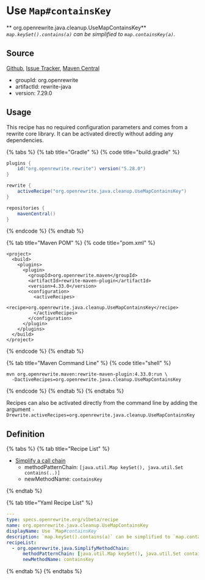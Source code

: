 # Use `Map#containsKey`

** org.openrewrite.java.cleanup.UseMapContainsKey**
_`map.keySet().contains(a)` can be simplified to `map.containsKey(a)`._

## Source

[Github](https://github.com/openrewrite/rewrite), [Issue Tracker](https://github.com/openrewrite/rewrite/issues), [Maven Central](https://search.maven.org/artifact/org.openrewrite/rewrite-java/7.29.0/jar)

* groupId: org.openrewrite
* artifactId: rewrite-java
* version: 7.29.0


## Usage

This recipe has no required configuration parameters and comes from a rewrite core library. It can be activated directly without adding any dependencies.

{% tabs %}
{% tab title="Gradle" %}
{% code title="build.gradle" %}
```groovy
plugins {
    id("org.openrewrite.rewrite") version("5.28.0")
}

rewrite {
    activeRecipe("org.openrewrite.java.cleanup.UseMapContainsKey")
}

repositories {
    mavenCentral()
}

```
{% endcode %}
{% endtab %}

{% tab title="Maven POM" %}
{% code title="pom.xml" %}
```markup
<project>
  <build>
    <plugins>
      <plugin>
        <groupId>org.openrewrite.maven</groupId>
        <artifactId>rewrite-maven-plugin</artifactId>
        <version>4.33.0</version>
        <configuration>
          <activeRecipes>
            <recipe>org.openrewrite.java.cleanup.UseMapContainsKey</recipe>
          </activeRecipes>
        </configuration>
      </plugin>
    </plugins>
  </build>
</project>
```
{% endcode %}
{% endtab %}

{% tab title="Maven Command Line" %}
{% code title="shell" %}
```shell
mvn org.openrewrite.maven:rewrite-maven-plugin:4.33.0:run \
  -DactiveRecipes=org.openrewrite.java.cleanup.UseMapContainsKey
```
{% endcode %}
{% endtab %}
{% endtabs %}

Recipes can also be activated directly from the command line by adding the argument `-Drewrite.activeRecipes=org.openrewrite.java.cleanup.UseMapContainsKey`

## Definition

{% tabs %}
{% tab title="Recipe List" %}
* [Simplify a call chain](../../java/simplifymethodchain.md)
  * methodPatternChain: `[java.util.Map keySet(), java.util.Set contains(..)]`
  * newMethodName: `containsKey`

{% endtab %}

{% tab title="Yaml Recipe List" %}
```yaml
---
type: specs.openrewrite.org/v1beta/recipe
name: org.openrewrite.java.cleanup.UseMapContainsKey
displayName: Use `Map#containsKey`
description: `map.keySet().contains(a)` can be simplified to `map.containsKey(a)`.
recipeList:
  - org.openrewrite.java.SimplifyMethodChain:
      methodPatternChain: [java.util.Map keySet(), java.util.Set contains(..)]
      newMethodName: containsKey

```
{% endtab %}
{% endtabs %}
